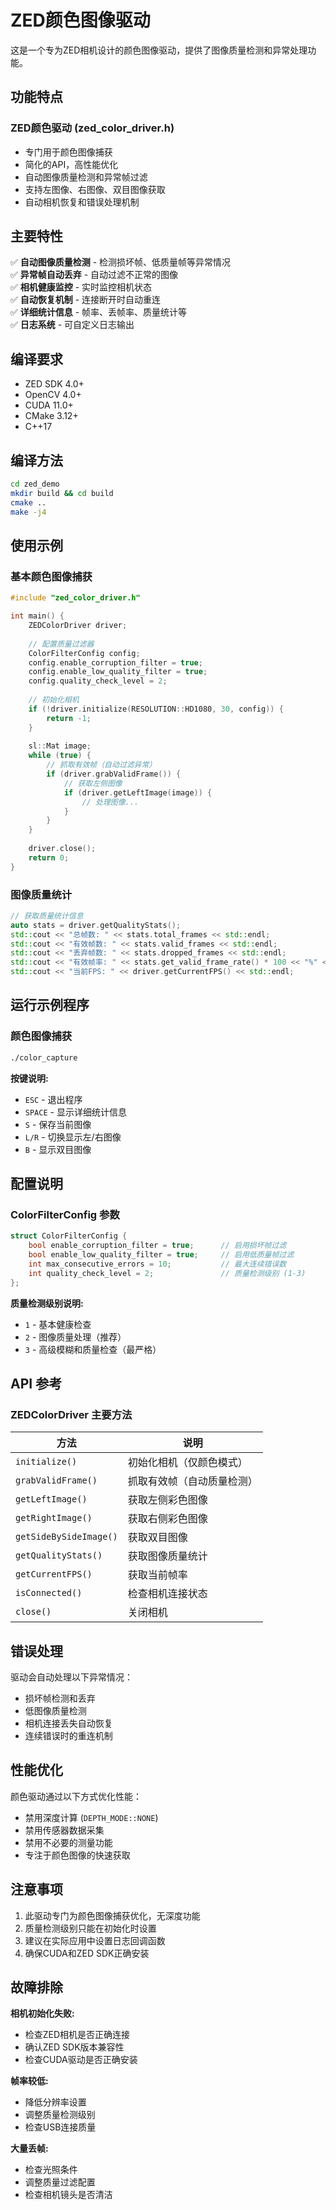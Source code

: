 # ZED颜色图像驱动

这是一个专为ZED相机设计的颜色图像驱动，提供了图像质量检测和异常处理功能。

## 功能特点

### ZED颜色驱动 (zed_color_driver.h)
- 专门用于颜色图像捕获
- 简化的API，高性能优化
- 自动图像质量检测和异常帧过滤
- 支持左图像、右图像、双目图像获取
- 自动相机恢复和错误处理机制

## 主要特性

✅ **自动图像质量检测** - 检测损坏帧、低质量帧等异常情况  
✅ **异常帧自动丢弃** - 自动过滤不正常的图像  
✅ **相机健康监控** - 实时监控相机状态  
✅ **自动恢复机制** - 连接断开时自动重连  
✅ **详细统计信息** - 帧率、丢帧率、质量统计等  
✅ **日志系统** - 可自定义日志输出  

## 编译要求

- ZED SDK 4.0+
- OpenCV 4.0+
- CUDA 11.0+
- CMake 3.12+
- C++17

## 编译方法

```bash
cd zed_demo
mkdir build && cd build
cmake ..
make -j4
```

## 使用示例

### 基本颜色图像捕获

```cpp
#include "zed_color_driver.h"

int main() {
    ZEDColorDriver driver;
    
    // 配置质量过滤器
    ColorFilterConfig config;
    config.enable_corruption_filter = true;
    config.enable_low_quality_filter = true;
    config.quality_check_level = 2;
    
    // 初始化相机
    if (!driver.initialize(RESOLUTION::HD1080, 30, config)) {
        return -1;
    }
    
    sl::Mat image;
    while (true) {
        // 抓取有效帧（自动过滤异常）
        if (driver.grabValidFrame()) {
            // 获取左侧图像
            if (driver.getLeftImage(image)) {
                // 处理图像...
            }
        }
    }
    
    driver.close();
    return 0;
}
```

### 图像质量统计

```cpp
// 获取质量统计信息
auto stats = driver.getQualityStats();
std::cout << "总帧数: " << stats.total_frames << std::endl;
std::cout << "有效帧数: " << stats.valid_frames << std::endl;
std::cout << "丢弃帧数: " << stats.dropped_frames << std::endl;
std::cout << "有效帧率: " << stats.get_valid_frame_rate() * 100 << "%" << std::endl;
std::cout << "当前FPS: " << driver.getCurrentFPS() << std::endl;
```

## 运行示例程序

### 颜色图像捕获
```bash
./color_capture
```
**按键说明:**
- `ESC` - 退出程序
- `SPACE` - 显示详细统计信息
- `S` - 保存当前图像
- `L/R` - 切换显示左/右图像
- `B` - 显示双目图像

## 配置说明

### ColorFilterConfig 参数

```cpp
struct ColorFilterConfig {
    bool enable_corruption_filter = true;      // 启用损坏帧过滤
    bool enable_low_quality_filter = true;     // 启用低质量帧过滤
    int max_consecutive_errors = 10;           // 最大连续错误数
    int quality_check_level = 2;               // 质量检测级别 (1-3)
};
```

**质量检测级别说明:**
- `1` - 基本健康检查
- `2` - 图像质量处理（推荐）
- `3` - 高级模糊和质量检查（最严格）

## API 参考

### ZEDColorDriver 主要方法

| 方法 | 说明 |
|-----|------|
| `initialize()` | 初始化相机（仅颜色模式） |
| `grabValidFrame()` | 抓取有效帧（自动质量检测） |
| `getLeftImage()` | 获取左侧彩色图像 |
| `getRightImage()` | 获取右侧彩色图像 |
| `getSideBySideImage()` | 获取双目图像 |
| `getQualityStats()` | 获取图像质量统计 |
| `getCurrentFPS()` | 获取当前帧率 |
| `isConnected()` | 检查相机连接状态 |
| `close()` | 关闭相机 |

## 错误处理

驱动会自动处理以下异常情况：
- 损坏帧检测和丢弃
- 低图像质量检测
- 相机连接丢失自动恢复
- 连续错误时的重连机制

## 性能优化

颜色驱动通过以下方式优化性能：
- 禁用深度计算 (`DEPTH_MODE::NONE`)
- 禁用传感器数据采集
- 禁用不必要的测量功能
- 专注于颜色图像的快速获取

## 注意事项

1. 此驱动专门为颜色图像捕获优化，无深度功能
2. 质量检测级别只能在初始化时设置
3. 建议在实际应用中设置日志回调函数
4. 确保CUDA和ZED SDK正确安装

## 故障排除

**相机初始化失败:**
- 检查ZED相机是否正确连接
- 确认ZED SDK版本兼容性
- 检查CUDA驱动是否正确安装

**帧率较低:**
- 降低分辨率设置
- 调整质量检测级别
- 检查USB连接质量

**大量丢帧:**
- 检查光照条件
- 调整质量过滤配置
- 检查相机镜头是否清洁 